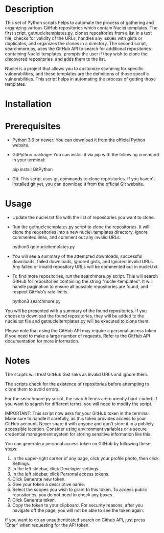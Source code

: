 # Description

This set of Python scripts helps to automate the process of gathering and organizing various GitHub repositories which contain Nuclei templates. The first script, getnucleitemplates.py, clones repositories from a list in a text file, checks for validity of the URLs, handles any issues with gists or duplicates, and organizes the clones in a directory. The second script, searchmore.py, uses the GitHub API to search for additional repositories containing Nuclei templates, prompts the user if they wish to clone the discovered repositories, and adds them to the list.

Nuclei is a project that allows you to customize scanning for specific vulnerabilities, and these templates are the definitions of those specific vulnerabilities. This script helps in automating the process of getting those templates.

# Installation

# Prerequisites

* Python 3.6 or newer: You can download it from the official Python website.
* GitPython package: You can install it via pip with the following command in your terminal:

  pip install GitPython

* Git: This script uses git commands to clone repositories. If you haven't installed git yet, you can download it from the official Git website.

# Usage

* Update the nuclei.txt file with the list of repositories you want to clone.
* Run the getnucleitemplates.py script to clone the repositories. It will clone the repositories into a new nuclei_templates directory, ignore commented lines, and comment out any invalid URLs.

  python3 getnucleitemplates.py

* You will see a summary of the attempted downloads, successful downloads, failed downloads, ignored gists, and ignored invalid URLs. Any failed or invalid repository URLs will be commented out in nuclei.txt.
* To find more repositories, run the searchmore.py script. This will search GitHub for repositories containing the string "nuclei-templates". It will handle pagination to ensure all possible repositories are found, and respect GitHub's rate limits.

  python3 searchmore.py

You will be presented with a summary of the found repositories. If you choose to download the found repositories, they will be added to the nuclei.txt file and getnucleitemplates.py will be executed to clone them.

Please note that using the GitHub API may require a personal access token if you need to make a large number of requests. Refer to the GitHub API documentation for more information.

# Notes

The scripts will treat GitHub Gist links as invalid URLs and ignore them.

The scripts check for the existence of repositories before attempting to clone them to avoid errors.

For the searchmore.py script, the search terms are currently hard-coded. If you want to search for different terms, you will need to modify the script.

IMPORTANT: This script now asks for your GitHub token in the terminal. Make sure to handle it carefully, as this token provides access to your GitHub account. Never share it with anyone and don't store it in a publicly accessible location. Consider using environment variables or a secure credential management system for storing sensitive information like this.

You can generate a personal access token on GitHub by following these steps:

1. In the upper-right corner of any page, click your profile photo, then click Settings.
2. In the left sidebar, click Developer settings.
3. In the left sidebar, click Personal access tokens.
4. Click Generate new token.
5. Give your token a descriptive name.
6. Select the scopes you wish to grant to this token. To access public repositories, you do not need to check any boxes.
7. Click Generate token.
8. Copy the token to your clipboard. For security reasons, after you navigate off the page, you will not be able to see the token again.

If you want to do an unauthenticated search on Github API, just press 'Enter' when requesting for the API token.
